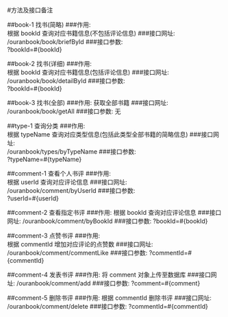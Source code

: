 #方法及接口备注

##book-1 找书(简略)
###作用:         
根据 bookId 查询对应书籍信息(不包括评论信息)
###接口网址:      
/ouranbook/book/briefById
###接口参数:      
?bookId=#{bookId}

##book-2 找书(详细)
###作用:          
根据 bookId 查询对应书籍信息(包括评论信息)
###接口网址:       
/ouranbook/book/detailById
###接口参数:       
?bookId=#{bookId}

##book-3 找书(全部)
###作用:
获取全部书籍
###接口网址:
/ouranbook/book/getAll
###接口参数:
无



##type-1 查询分类
###作用:          
根据 typeName 查询对应类型信息(包括此类型全部书籍的简略信息)
###接口网址:       
/ouranbook/types/byTypeName
###接口参数:       
?typeName=#{typeName}

##comment-1 查看个人书评
###作用:          
根据 userId 查询对应评论信息
###接口网址:       
/ouranbook/comment/byUserId
###接口参数:       
?userId=#{userId}

##comment-2 查看指定书评
###作用:
根据 bookId 查询对应评论信息
###接口网址:
/ouranbook/comment/byBookId
###接口参数:
?bookId=#{bookId}

##comment-3 点赞书评
###作用:    
根据 commentId 增加对应评论的点赞数
###接口网址:
/ouranbook/comment/commentLike
###接口参数:
?commentId=#{commentId}

##comment-4 发表书评
###作用:
将 comment 对象上传至数据库
###接口网址:
/ouranbook/comment/add
###接口参数:
?comment=#{comment}

##comment-5 删除书评
###作用:
根据 commentId 删除书评
###接口网址:
/ouranbook/comment/delete
###接口参数:
?commentId=#{commentId}

